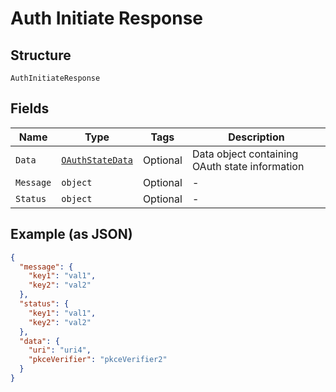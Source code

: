 
# Auth Initiate Response

## Structure

`AuthInitiateResponse`

## Fields

| Name | Type | Tags | Description |
|  --- | --- | --- | --- |
| `Data` | [`OAuthStateData`](../../doc/models/o-auth-state-data.md) | Optional | Data object containing OAuth state information |
| `Message` | `object` | Optional | - |
| `Status` | `object` | Optional | - |

## Example (as JSON)

```json
{
  "message": {
    "key1": "val1",
    "key2": "val2"
  },
  "status": {
    "key1": "val1",
    "key2": "val2"
  },
  "data": {
    "uri": "uri4",
    "pkceVerifier": "pkceVerifier2"
  }
}
```

